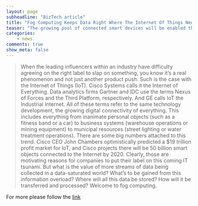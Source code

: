 ```yaml
---
layout: page
subheadline: "BizTech article"
title: "Fog Computing Keeps Data Right Where The Internet Of Things Needs It"
teaser: "The growing pool of connected smart devices will be enabled through fog computing, not just the clou"
categories:
    - news    
comments: true
show_meta: false
---
```


> When the leading influencers within an industry have difficulty agreeing on the right label to slap on something, you know it’s a real phenomenon and not just another product push. Such is the case with the Internet of Things (IoT). Cisco Systems calls it the Internet of Everything. Data analytics firms Gartner and IDC use the terms Nexus of Forces and the Third Platform, respectively. And GE calls IoT the Industrial Internet. All of these terms refer to the same technology development, the growing digital connectivity of everything. This includes everything from inanimate personal objects (such as a fitness band or a car) to business systems (warehouse operations or mining equipment) to municipal resources (street lighting or water treatment operations). There are some big numbers attached to this trend. Cisco CEO John Chambers optimistically predicted a $19 trillion profit market for IoT, and Cisco projects there will be 50 billion smart objects connected to the Internet by 2020. Clearly, those are motivating reasons for companies to put their label on this coming IT tsunami. But what is the value of more streams of data being collected in a data-saturated world? What’s to be gained from this information overload? Where will all this data be stored? How will it be transferred and processed? Welcome to fog computing.


For more please follow the [link](http://www.biztechmagazine.com/article/2014/08/fog-computing-keeps-data-right-where-internet-things-needs-it)
